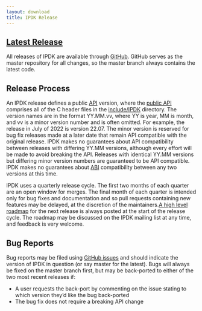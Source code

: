 ```yaml
---
layout: download
title: IPDK Release
---
```


<span class="glyphicon glyphicon-download"></span> [Latest Release](https://github.com/ipdk-io/ipdk/releases/tag/v22.07)
---------

All releases of IPDK are available through <a target="_blank" href="https://github.com/ipdk-io/ipdk/releases/tag/v22.07">GitHub</a>. GitHub serves as the master repository for all changes, so the master branch always contains the latest code.


<a id="Release Process"></a>
## Release Process

An IPDK release defines a public <a href="#">API</a> version, where the <a href="#">public API</a> comprises all of the C header files in the <a href="#">include/IPDK</a> directory. The version names are in the format YY.MM.vv, where YY is year, MM is month, and vv is a minor version number and is often omitted. For example, the release in July of 2022 is version 22.07. The minor version is reserved for bug fix releases made at a later date that remain API compatible with the original release. IPDK makes no guarantees about API compatibility between releases with differing YY.MM versions, although every effort will be made to avoid breaking the API. Releases with identical YY.MM versions but differing minor version numbers are guaranteed to be API compatible. IPDK makes no guarantees about <a href="#">ABI</a> compatibility between any two versions at this time.

IPDK uses a quarterly release cycle. The first two months of each quarter are an open window for merges. The final month of each quarter is intended only for bug fixes and documentation and so pull requests containing new features may be delayed, at the discretion of the maintainers.<a href="#">A high level roadmap</a> for the next release is always posted at the start of the release cycle. The roadmap may be discussed on the IPDK mailing list at any time, and feedback is very welcome.

<a id="Bug Reports"></a>
## Bug Reports

Bug reports may be filed using <a target="_blank" href="https://github.com/ipdk-io/ipdk/issues">GitHub issues</a> and should indicate the version of IPDK in question (or say master for the latest). Bugs will always be fixed on the master branch first, but may be back-ported to either of the two most recent releases if:

* A user requests the back-port by commenting on the issue stating to which version they’d like the bug back-ported
* The bug fix does not require a breaking API change

